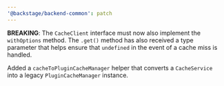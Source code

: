 ```yaml
---
'@backstage/backend-common': patch
---
```


**BREAKING**: The `CacheClient` interface must now also implement the `withOptions` method. The `.get()` method has also received a type parameter that helps ensure that `undefined` in the event of a cache miss is handled.

Added a `cacheToPluginCacheManager` helper that converts a `CacheService` into a legacy `PluginCacheManager` instance.
